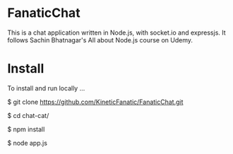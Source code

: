 # FanaticChat
This is a chat application written in Node.js, with socket.io and expressjs. It follows Sachin Bhatnagar's All about Node.js course on Udemy.

# Install

To install and run locally ...

$ git clone https://github.com/KineticFanatic/FanaticChat.git

$ cd chat-cat/

$ npm install

$ node app.js

